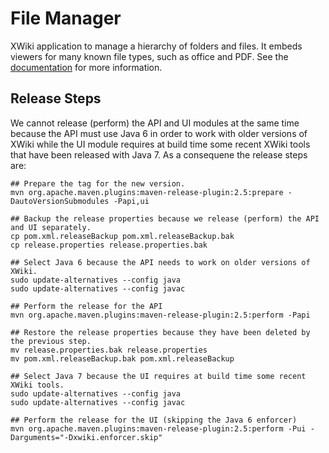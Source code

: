 # File Manager

XWiki application to manage a hierarchy of folders and files. It embeds viewers for many known file types, such as office and PDF. See the [documentation](http://extensions.xwiki.org/xwiki/bin/view/Extension/File+Manager+Application) for more information.

## Release Steps

We cannot release (perform) the API and UI modules at the same time because the API must use Java 6 in order to work with older versions of XWiki while the UI module requires at build time some recent XWiki tools that have been released with Java 7. As a consequene the release steps are:

    ## Prepare the tag for the new version.
    mvn org.apache.maven.plugins:maven-release-plugin:2.5:prepare -DautoVersionSubmodules -Papi,ui
    
    ## Backup the release properties because we release (perform) the API and UI separately.
    cp pom.xml.releaseBackup pom.xml.releaseBackup.bak
    cp release.properties release.properties.bak
    
    ## Select Java 6 because the API needs to work on older versions of XWiki.
    sudo update-alternatives --config java
    sudo update-alternatives --config javac
    
    ## Perform the release for the API
    mvn org.apache.maven.plugins:maven-release-plugin:2.5:perform -Papi
    
    ## Restore the release properties because they have been deleted by the previous step.
    mv release.properties.bak release.properties
    mv pom.xml.releaseBackup.bak pom.xml.releaseBackup
    
    ## Select Java 7 because the UI requires at build time some recent XWiki tools.
    sudo update-alternatives --config java
    sudo update-alternatives --config javac
    
    ## Perform the release for the UI (skipping the Java 6 enforcer)
    mvn org.apache.maven.plugins:maven-release-plugin:2.5:perform -Pui -Darguments="-Dxwiki.enforcer.skip"
